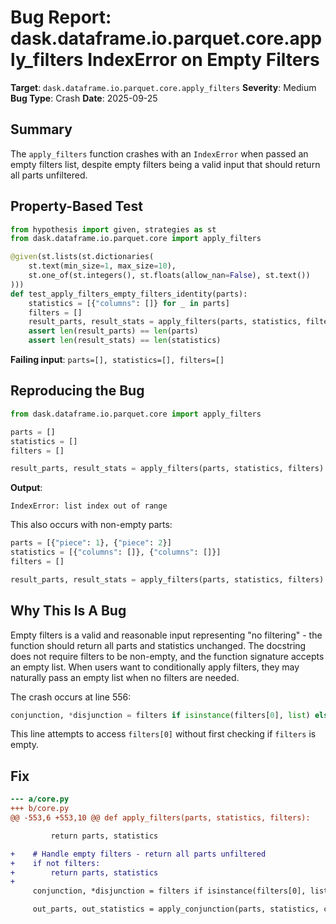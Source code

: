 # Bug Report: dask.dataframe.io.parquet.core.apply_filters IndexError on Empty Filters

**Target**: `dask.dataframe.io.parquet.core.apply_filters`
**Severity**: Medium
**Bug Type**: Crash
**Date**: 2025-09-25

## Summary

The `apply_filters` function crashes with an `IndexError` when passed an empty filters list, despite empty filters being a valid input that should return all parts unfiltered.

## Property-Based Test

```python
from hypothesis import given, strategies as st
from dask.dataframe.io.parquet.core import apply_filters

@given(st.lists(st.dictionaries(
    st.text(min_size=1, max_size=10),
    st.one_of(st.integers(), st.floats(allow_nan=False), st.text())
)))
def test_apply_filters_empty_filters_identity(parts):
    statistics = [{"columns": []} for _ in parts]
    filters = []
    result_parts, result_stats = apply_filters(parts, statistics, filters)
    assert len(result_parts) == len(parts)
    assert len(result_stats) == len(statistics)
```

**Failing input**: `parts=[], statistics=[], filters=[]`

## Reproducing the Bug

```python
from dask.dataframe.io.parquet.core import apply_filters

parts = []
statistics = []
filters = []

result_parts, result_stats = apply_filters(parts, statistics, filters)
```

**Output**:
```
IndexError: list index out of range
```

This also occurs with non-empty parts:
```python
parts = [{"piece": 1}, {"piece": 2}]
statistics = [{"columns": []}, {"columns": []}]
filters = []

result_parts, result_stats = apply_filters(parts, statistics, filters)
```

## Why This Is A Bug

Empty filters is a valid and reasonable input representing "no filtering" - the function should return all parts and statistics unchanged. The docstring does not require filters to be non-empty, and the function signature accepts an empty list. When users want to conditionally apply filters, they may naturally pass an empty list when no filters are needed.

The crash occurs at line 556:
```python
conjunction, *disjunction = filters if isinstance(filters[0], list) else [filters]
```

This line attempts to access `filters[0]` without first checking if `filters` is empty.

## Fix

```diff
--- a/core.py
+++ b/core.py
@@ -553,6 +553,10 @@ def apply_filters(parts, statistics, filters):

         return parts, statistics

+    # Handle empty filters - return all parts unfiltered
+    if not filters:
+        return parts, statistics
+
     conjunction, *disjunction = filters if isinstance(filters[0], list) else [filters]

     out_parts, out_statistics = apply_conjunction(parts, statistics, conjunction)
```